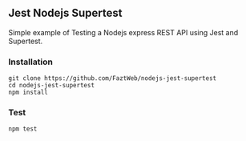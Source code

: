 ## Jest Nodejs Supertest

Simple example of Testing a Nodejs express REST API using Jest and Supertest.

### Installation

```
git clone https://github.com/FaztWeb/nodejs-jest-supertest
cd nodejs-jest-supertest
npm install
```

### Test

```
npm test
```
